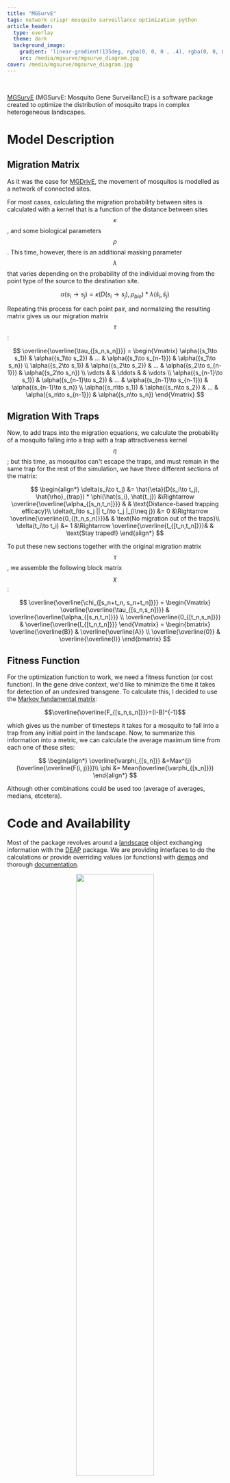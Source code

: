 ```yaml
---
title: "MGSurvE"
tags: network crispr mosquito surveillance optimization python
article_header:
  type: overlay
  theme: dark
  background_image:
    gradient: 'linear-gradient(135deg, rgba(0, 0, 0 , .4), rgba(0, 0, 0, .4))'
    src: /media/mgsurve/mgsurve_diagram.jpg
cover: /media/mgsurve/mgsurve_diagram.jpg
---
```


<br>

[MGSurvE](https://github.com/Chipdelmal/MGSurvE) (MGSurvE: Mosquito Gene SurveillancE) is a software package created to optimize the distribution of mosquito traps in complex heterogeneous landscapes.

<!--more-->

# Model Description


## Migration Matrix

As it was the case for [MGDrivE](2017-07-01-MGDrivE.html), the movement of mosquitos is modelled as a network of connected sites. 

For most cases, calculating the migration probability between sites is calculated with a kernel that is a function of the distance between sites $$\kappa$$, and some biological parameters $$\rho$$.
This time, however, there is an additional masking parameter $$\lambda$$ that varies depending on the probability of the individual moving from the point type of the source to the destination site.

$$\alpha(s_i\to s_j)= \kappa(D(s_i\to s_j), \rho_{bio}) * \lambda(\hat{s}_i, \hat{s}_j)$$	

Repeating this process for each point pair, and normalizing the resulting matrix gives us our migration matrix $$\tau$$:

$$
  \overline{\overline{\tau_{[s_n,s_n]}}} = 
    \begin{Vmatrix}
      \alpha({s_1\to s_1}) & \alpha({s_1\to s_2}) & ... & \alpha({s_1\to s_{n-1}}) & \alpha({s_1\to s_n}) \\
      \alpha({s_2\to s_1}) & \alpha({s_2\to s_2}) & ... & \alpha({s_2\to s_{n-1}}) & \alpha({s_2\to s_n}) \\
      \vdots  &  & \ddots  &  & \vdots  \\
      \alpha({s_{n-1}\to s_1}) & \alpha({s_{n-1}\to s_2}) & ... & \alpha({s_{n-1}\to s_{n-1}}) & \alpha({s_{n-1}\to s_n}) \\
      \alpha({s_n\to s_1}) & \alpha({s_n\to s_2}) & ... & \alpha({s_n\to s_{n-1}}) & \alpha({s_n\to s_n})
    \end{Vmatrix}
$$	

## Migration With Traps

Now, to add traps into the migration equations, we calculate the probability of a mosquito falling into a trap with a trap attractiveness kernel $$\eta$$; but this time, as mosquitos can't escape the traps, and must remain in the same trap for the rest of the simulation, we have three different sections of the matrix:

$$
  \begin{align*} 
    \delta(s_i\to t_j) &= \hat{\eta}(D(s_i\to t_j), \hat{\rho}_{trap}) * \phi(\hat{s_i}, \hat{t_j})  &\Rightarrow \overline{\overline{\alpha_{[s_n,t_n]}}} & & \text{Distance-based trapping efficacy}\\
    \delta(t_i\to s_j || t_i\to t_j |_{i\neq j}) &= 0 &\Rightarrow \overline{\overline{0_{[t_n,s_n]}}}& & \text{No migration out of the traps}\\
    \delta(t_i\to t_i) &= 1  &\Rightarrow  \overline{\overline{I_{[t_n,t_n]}}}& & \text{Stay traped!}
  \end{align*}
$$

To put these new sections together with the original migration matrix $$\tau$$, we assemble the following block matrix $$\chi$$:

$$
    \overline{\overline{\chi_{[s_n+t_n, s_n+t_n]}}} =
      \begin{Vmatrix}
        \overline{\overline{\tau_{[s_n,s_n]}}}  &  \overline{\overline{\alpha_{[s_n,t_n]}}}  \\
        \overline{\overline{0_{[t_n,s_n]}}}     &  \overline{\overline{I_{[t_n,t_n]}}}
                    \end{Vmatrix} =
        \begin{bmatrix}
          \overline{\overline{B}}  &  \overline{\overline{A}} \\
          \overline{\overline{0}}  &  \overline{\overline{I}}
        \end{bmatrix}
$$


##  Fitness Function

For the optimization function to work, we need a fitness function (or cost function). In the gene drive context, we'd like to minimize the time it takes for detection of an undesired transgene. To calculate this, I decided to use the [Markov fundamental matrix](https://math.libretexts.org/Bookshelves/Applied_Mathematics/Applied_Finite_Mathematics_(Sekhon_and_Bloom)/10%3A_Markov_Chains/10.04%3A_Absorbing_Markov_Chains):

$$\overline{\overline{F_{[s_n,s_n]}}}=(I-B)^{-1}$$

which gives us the number of timesteps it takes for a mosquito to fall into a trap from any initial point in the landscape. Now, to summarize this information into a metric, we can calculate the average maximum time from each one of these sites:

$$
  \begin{align*} 
                    \overline{\varphi_{[s_n]}} &=Max^{j}(\overline{\overline{F(i, j)}})\\
                    \phi &= Mean(\overline{\varphi_{[s_n]}})
  \end{align*} 
$$

Although other combinations could be used too (average of averages, medians, etcetera).

# Code and Availability

Most of the package revolves around a [landscape](https://chipdelmal.github.io/MGSurvE/build/html/MGSurvE.html#MGSurvE.landscape.Landscape) object exchanging information with the [DEAP](https://deap.readthedocs.io/en/master/) package. We are providing interfaces to do the calculations or provide overriding values (or functions) with [demos](https://chipdelmal.github.io/MGSurvE/build/html/landscapeCreation.html) and thorough [documentation](https://chipdelmal.github.io/MGSurvE/build/html/index.html).


<center><img src="https://chipdelmal.github.io/MGSurvE/build/html/_images/demo_updatedLandscape.jpg" style="width:60%;"></center>

[MGSurvE](https://github.com/Chipdelmal/MGSurvE) can be installed in its current development state from [pypi](https://pypi.org/project/MGSurvE/):

```bash
pip install MGSurvE
``` 


# Youtube Playlist

<center><iframe width="560" height="315" src="https://www.youtube.com/embed/videoseries?list=PLRzY6w7pvIWrOSwOlu_MXbOr14wx9xuwT" title="YouTube video player" frameborder="0" allow="accelerometer; autoplay; clipboard-write; encrypted-media; gyroscope; picture-in-picture" allowfullscreen></iframe></center>


